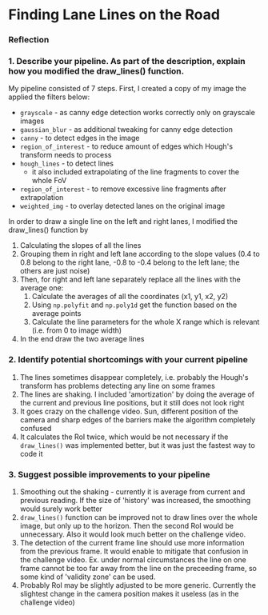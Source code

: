 # **Finding Lane Lines on the Road** 

### Reflection

### 1. Describe your pipeline. As part of the description, explain how you modified the draw_lines() function.

My pipeline consisted of 7 steps. First, I created a copy of my image the applied the filters below:
- `grayscale` - as canny edge detection works correctly only on grayscale images
- `gaussian_blur` - as additional tweaking for canny edge detection
- `canny` - to detect edges in the image
- `region_of_interest` - to reduce amount of edges which Hough's transform needs to process
- `hough_lines` - to detect lines
  - it also included extrapolating of the line fragments to cover the whole FoV
- `region_of_interest` - to remove excessive line fragments after extrapolation
- `weighted_img` - to overlay detected lanes on the original image

In order to draw a single line on the left and right lanes, I modified the draw_lines() function by
1. Calculating the slopes of all the lines
2. Grouping them in right and left lane according to the slope values (0.4 to 0.8 belong to the right lane, -0.8 to -0.4 belong to the left lane; the others are just noise)
3. Then, for right and left lane separately replace all the lines with the average one:
   1. Calculate the averages of all the coordinates (x1, y1, x2, y2)
   2. Using `np.polyfit` and `np.poly1d` get the function based on the average points
   3. Calculate the line parameters for the whole X range which is relevant (i.e. from 0 to image width)
4. In the end draw the two average lines


### 2. Identify potential shortcomings with your current pipeline

1. The lines sometimes disappear completely, i.e. probably the Hough's transform has problems detecting any line on some frames
2. The lines are shaking. I included 'amortization' by doing the average of the current and previous line positions, but it still does not look right
3. It goes crazy on the challenge video. Sun, different position of the camera and sharp edges of the barriers make the algorithm completely confused
4. It calculates the RoI twice, which would be not necessary if the `draw_lines()` was implemented better, but it was just the fastest way to code it 


### 3. Suggest possible improvements to your pipeline

1. Smoothing out the shaking - currently it is average from current and previous reading. If the size of 'history' was increased, the smoothing would surely work better
2. `draw_lines()` function can be improved not to draw lines over the whole image, but only up to the horizon. Then the second RoI would be unnecessary. Also it would look much better on the challenge video.
3. The detection of the current frame line should use more information from the previous frame. It would enable to mitigate that confusion in the challenge video. Ex. under normal circumstances the line on one frame cannot be too far away from  the line on the preceeding frame, so some kind of 'validity zone' can be used. 
4. Probably RoI may be slightly adjusted to be more generic. Currently the slightest change in the camera position makes it useless (as in the challenge video)
